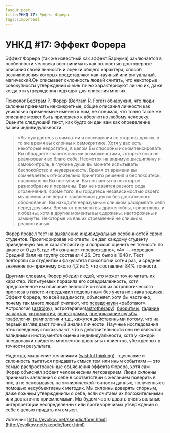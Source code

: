 ```yaml
---
layout:post
title:УНКД 17: Эффект Форера
tags:[Imported]
---
```

# УНКД #17: Эффект Форера 

Эффект Форера (так же известный как эффект Барнума) заключается в особенности человека воспринимать как полностью достоверные описания своей личности и оценки общего характера, способ возникновения которых представляют как научный или ритуальный, магический.Он  описывает склонность людей считать, что некоторые совокупности утверждений _очень точно_ характеризуют лично их, даже когда эти утверждения подходят для описания многих.

Психолог Бертрам Р. Форер (Bertram R. Forer) обнаружил, что люди склонны принимать неконкретные, общие описания личности как уникально применимые именно к ним, не понимая, что точно такое же описание может быть приложено к абсолютно любому человеку. Оцените следующий текст, как будто он дан вам как определение вашей индивидуальности.

> «Вы нуждаетесь в симпатии и восхищении со стороны других, в то же время вы склонны к самокритике. Хотя у вас есть некоторые недостатки, в целом Вы способны их компенсировать. Вы обладаете значительными возможностями, которые пока не реализовали во благо себе. Несмотря на видимую дисциплину и самоконтроль, в глубине души вы можете испытывать беспокойство и неуверенность. Время от времени вы сомневаетесь относительно принятого решения и беспокоитесь, правильно ли Вы поступили. Вы согласны на некоторое разнообразие и перемены. Вам не нравятся разного рода ограничения. Кроме того, вы гордитесь независимостью своего мышления и не верите заявлениям других без достаточного обоснования. Вы находите неразумным слишком раскрывать себя перед другими. Время от времени вы дружелюбны, приветливы, и любезны, хотя в другие моменты вы сдержаны, насторожены и замкнуты. Некоторые из ваших стремлений не слишком реалистичны».

Форер провел тест на выявление индивидуальных особенностей своих студентов. Проигнорировав их ответы, он дал каждому студенту приведенную выше характеристику и попросил оценить ее точность по шкале от 0 до 5, где «5» означает «превосходно», «4» — «хорошо». Средний балл на группу составил 4,26\. Это было в 1948 г. Тест повторяли со студентами факультета психологии сотни раз, и среднее значение по-прежнему около 4,2 из 5, что составляет 84% точности.

Другими словами, Форер убедил людей, что может точно читать их характер. Испытуемых поразила его осведомленность, хотя предложенное им описание личности он взял из астрологического прогноза в газете и предъявил подопытным без учета их знака зодиака. Эффект Форера, по всей видимости, объясняет, хотя бы частично, почему так много людей считают, что [псевдонауки](http://www.skepdic.com/pseudosc.html) «работают». Астрология ([astrolgy](http://www.skepdic.com/astrolgy.html)), астротерапия([astrotherapy](http://www.skepdic.com/astrotherapy.html)), [биоритмы](http://www.skepdic.com/biorhyth.html), [гадание на картах](http://www.skepdic.com/cartoma.html), [хиромантия](http://www.skepdic.com/chiro.html), [эннеаграмма](http://www.skepdic.com/enneagr.html), [предсказание судьбы](http://www.skepdic.com/divinati.html), [графология](http://www.skepdic.com/graphol.html), [рампология](http://www.skepdic.com/rumpology.html) и т.д., кажутся действенными потому, что на первый взгляд дают точный анализ личности. Научные исследования этих псевдонаук показывают, что в действительности они не являются валидными инструментов оценки индивидуальности, хотя у каждой псевдонауки найдется множество довольных клиентов, убежденных в точности результата.

Надежда, мышление желаниями ([wishful thinking](http://www.skepdic.com/wishfulthinking.html)), тщеславие и склонность пытаться придавать смысл тем или иным событиям — это самые распространенные объяснения эффекта Форера, хотя сам Форер объяснял эффект человеческим легковерием. Люди склонны принимать заявления о себе в соответствии с желанием поверить в них, а не основываясь на эмпирической точности данных, полученных с помощью несубъективных методик. Мы склонны доверять спорным, даже ложным утверждениям о себе, если считаем их положительными или достаточно приемлемыми. Мы будем часто давать очень вольные интерпретации неопределенных или противоречивых утверждений о себе с целью придать им смысл.

Источник [http://evolkov.net/skepdic/forer.html](http://evolkov.net/skepdic/forer.html)